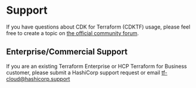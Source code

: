 # Support

If you have questions about CDK for Terraform (CDKTF) usage, please feel free to create a topic on [the official community forum](https://discuss.hashicorp.com/c/terraform-core/cdk-for-terraform/).

## Enterprise/Commercial Support

If you are an existing Terraform Enterprise or HCP Terraform for Business customer, please submit a HashiCorp support request or email tf-cloud@hashicorp.support
